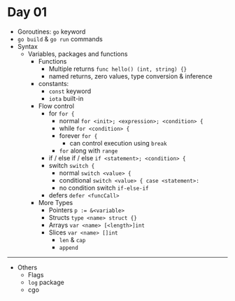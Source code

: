 # Day 01

- Goroutines: `go` keyword
- `go build` & `go run` commands
- Syntax
  - Variables, packages and functions
    - Functions
      - Multiple returns
        `func hello() (int, string) {}`
      - named returns, zero values, type conversion & inference
    - constants:
      - `const` keyword
      - `iota` built-in
    - Flow control
      - for `for {`
        - normal `for <init>; <expression>; <condition> {`
        - while `for <condition> {`
        - forever `for {`
          - can control execution using `break`
        - `for` along with `range`
      - if / else if / else `if <statement>; <condition> {`
      - switch `switch {`
        - normal `switch <value> {`
        - conditional `switch <value> { case <statement>: `
        - no condition switch `if-else-if`
      - defers `defer <funcCall>`
    - More Types
      - Pointers `p := &<variable>`
      - Structs `type <name> struct {}`
      - Arrays `var <name> [<length>]int`
      - Slices `var <name> []int`
        - `len` & `cap`
        - `append`

---

- Others
  - Flags
  - `log` package
  - cgo

